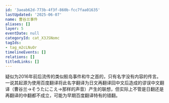 ```yaml
---
id: '3aeab62d-773b-4f3f-860b-fcc7faa01635'
lastUpdated: '2025-06-07'
name: 曹谷兰事件
aliases: []
layer: 5
eventDate: null
categoryId: cat_X3JSNomc
tagIds:
- tag_m2cLNuOr
timelineEvents: []
relations: []
titledLinks: []
---
```

疑似为2016年前后流传的类似鲛岛事件和牛之首的，只有名字没有内容的传言。一说其起源为使用百度翻译将此名字翻译为日文再翻译回中文后造成的谬误中文翻译（曹谷兰→そうたにこえ→那样的声音）产生的联想，但实际上不管是日翻还是再翻译的中翻都不成立，可能为早期百度翻译特有的错翻。
